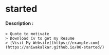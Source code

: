 # started 

#### Description : 

    > Quote to motivate
    > Download Cv to get my Resume
    > [Visit My Website](https://example.com](https://aniwakalkar.github.io/00-started/)
